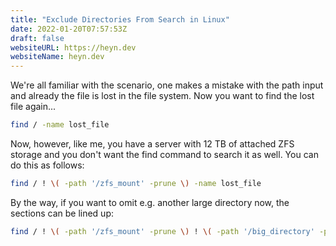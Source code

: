 ```yaml
---
title: "Exclude Directories From Search in Linux"
date: 2022-01-20T07:57:53Z
draft: false
websiteURL: https://heyn.dev
websiteName: heyn.dev
---
```


We're all familiar with the scenario, one makes a mistake with the path input and already the file is lost in the file system.
Now you want to find the lost file again...

``` bash
find / -name lost_file
```

Now, however, like me, you have a server with 12 TB of attached ZFS storage and you don't want the find command to search it as well.
You can do this as follows:

``` bash
find / ! \( -path '/zfs_mount' -prune \) -name lost_file
```

By the way, if you want to omit e.g. another large directory now, the sections can be lined up:

``` bash
find / ! \( -path '/zfs_mount' -prune \) ! \( -path '/big_directory' -prune \) -name lost_file
```
